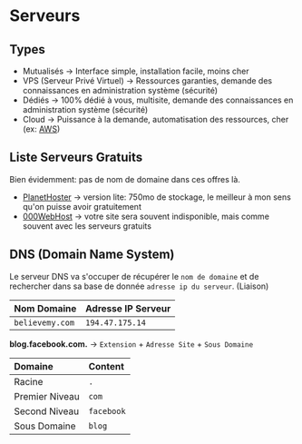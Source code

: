 # Serveurs

## Types

- Mutualisés -> Interface simple, installation facile, moins cher
- VPS (Serveur Privé Virtuel) -> Ressources garanties, demande des connaissances en administration système (sécurité)
- Dédiés -> 100% dédié à vous, multisite, demande des connaissances en administration système (sécurité)
- Cloud -> Puissance à la demande, automatisation des ressources, cher (ex: [AWS](https://aws.amazon.com/fr/))

## Liste Serveurs Gratuits

Bien évidemment: pas de nom de domaine dans ces offres là.

- [PlanetHoster](https://www.planethoster.com/fr/World-Lite) -> version lite: 750mo de stockage, le meilleur à mon sens qu'on puisse avoir gratuitement
- [000WebHost](https://fr.000webhost.com/) -> votre site sera souvent indisponible, mais comme souvent avec les serveurs gratuits

## DNS (Domain Name System)

Le serveur DNS va s'occuper de récupérer le `nom de domaine` et de rechercher dans sa base de donnée `adresse ip du serveur`. (Liaison)

| Nom Domaine     | Adresse IP Serveur |
| :-------------- | :----------------- |
| `believemy.com` | `194.47.175.14`    |


**blog.facebook.com.** -> `Extension` + `Adresse Site` + `Sous Domaine`

| Domaine             | Content              |
| :------------------ | :------------------- |
| Racine              | `.`                  |
| Premier Niveau      | `com`                |
| Second Niveau       | `facebook`           |
| Sous Domaine        | `blog`               |
